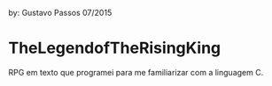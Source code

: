 by: Gustavo Passos
07/2015

# TheLegendofTheRisingKing
RPG em texto que programei para me familiarizar com a linguagem C.
